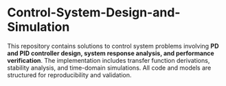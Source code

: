 # Control-System-Design-and-Simulation
This repository contains solutions to control system problems involving **PD and PID controller design, system response analysis, and performance verification**. The implementation includes transfer function derivations, stability analysis, and time-domain simulations. All code and models are structured for reproducibility and validation.
